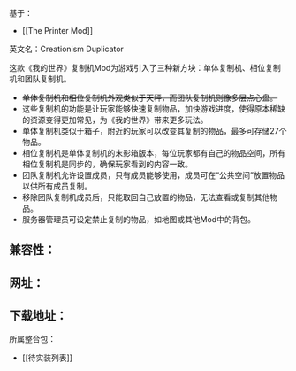 基于：
- [[The Printer Mod]]

英文名：Creationism Duplicator

这款《我的世界》复制机Mod为游戏引入了三种新方块：单体复制机、相位复制机和团队复制机。

- ~~单体复制机和相位复制机外观类似于天秤，而团队复制机则像多层点心盘。~~
- 这些复制机的功能是让玩家能够快速复制物品，加快游戏进度，使得原本稀缺的资源变得更加常见，为《我的世界》带来更多玩法。
- 单体复制机类似于箱子，附近的玩家可以改变其复制的物品，最多可存储27个物品。
- 相位复制机是单体复制机的末影箱版本，每位玩家都有自己的物品空间，所有相位复制机是同步的，确保玩家看到的内容一致。
- 团队复制机允许设置成员，只有成员能够使用，成员可在“公共空间”放置物品以供所有成员复制。
- 移除团队复制机成员后，只能取回自己放置的物品，无法查看或复制其他物品。
- 服务器管理员可设定禁止复制的物品，如地图或其他Mod中的背包。

兼容性：
- 

网址：
- 

下载地址：
- 

所属整合包：
- [[待实装列表]]